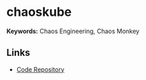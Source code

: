 # chaoskube

**Keywords:** Chaos Engineering, Chaos Monkey

## Links

- [Code Repository](https://github.com/linki/chaoskube)

<!--
https://github.com/linki/chaoskube
-->

<!-- ## Helm

### Install

```sh
kubectl create ns chaoskube

helm install chaoskube stable/chaoskube \
  --namespace chaoskube \
  --set rbac.create=true

kubectl rollout status deploy/chaoskube -n chaoskube
```

```sh
kubectl logs -f $(kubectl get pods -l 'app.kubernetes.io/instance=chaoskube' -o jsonpath='{.items[0].metadata.name}' -n chaoskube) -n chaoskube
```

### Commands

```sh
kubectl exec -it \
  $(kubectl get pod -l 'app.kubernetes.io/name=chaoskube' -o jsonpath='{.items[0].metadata.name}' -n chaoskube) \
  -n chaoskube \
  -- chaoskube --help
```

### Delete

```sh
helm uninstall chaoskube \
  -n chaoskube

kubectl delete ns chaoskube \
  --grace-period=0 \
  --force
``` -->
